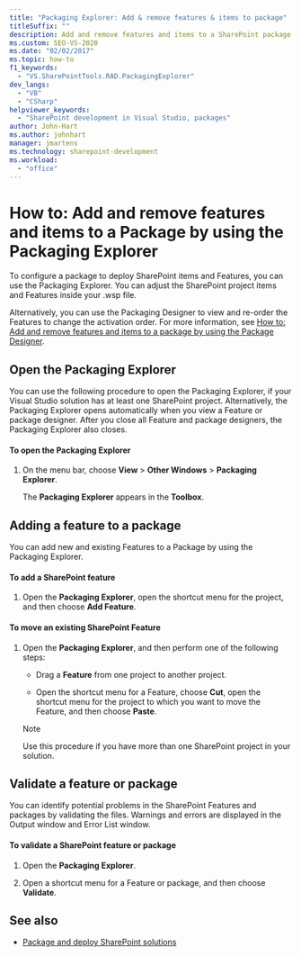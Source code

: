 ```yaml
---
title: "Packaging Explorer: Add & remove features & items to package"
titleSuffix: ""
description: Add and remove features and items to a SharePoint package by using the Packaging Explorer in Visual Studio.
ms.custom: SEO-VS-2020
ms.date: "02/02/2017"
ms.topic: how-to
f1_keywords:
  - "VS.SharePointTools.RAD.PackagingExplorer"
dev_langs:
  - "VB"
  - "CSharp"
helpviewer_keywords:
  - "SharePoint development in Visual Studio, packages"
author: John-Hart
ms.author: johnhart
manager: jmartens
ms.technology: sharepoint-development
ms.workload:
  - "office"
---
```

# How to: Add and remove features and items to a Package by using the Packaging Explorer
  To configure a package to deploy SharePoint items and Features, you can use the Packaging Explorer. You can adjust the SharePoint project items and Features inside your .wsp file.

 Alternatively, you can use the Packaging Designer to view and re-order the Features to change the activation order. For more information, see [How to: Add and remove features and items to a package by using the Package Designer](../sharepoint/how-to-add-and-remove-features-and-items-to-a-package-by-using-the-package-designer.md).

## Open the Packaging Explorer
 You can use the following procedure to open the Packaging Explorer, if your Visual Studio solution has at least one SharePoint project. Alternatively, the Packaging Explorer opens automatically when you view a Feature or package designer. After you close all Feature and package designers, the Packaging Explorer also closes.

#### To open the Packaging Explorer

1. On the menu bar, choose **View** > **Other Windows** > **Packaging Explorer**.

     The **Packaging Explorer** appears in the **Toolbox**.

## Adding a feature to a package
 You can add new and existing Features to a Package by using the Packaging Explorer.

#### To add a SharePoint feature

1. Open the **Packaging Explorer**, open the shortcut menu for the project, and then choose **Add Feature**.

#### To move an existing SharePoint Feature

1. Open the **Packaging Explorer**, and then perform one of the following steps:

    - Drag a **Feature** from one project to another project.

    - Open the shortcut menu for a Feature, choose **Cut**, open the shortcut menu for the project to which you want to move the Feature, and then choose **Paste**.

    > [!NOTE]
    > Use this procedure if you have more than one SharePoint project in your solution.

## Validate a feature or package
 You can identify potential problems in the SharePoint Features and packages by validating the files. Warnings and errors are displayed in the Output window and Error List window.

#### To validate a SharePoint feature or package

1. Open the **Packaging Explorer**.

2. Open a shortcut menu for a Feature or package, and then choose **Validate**.

## See also
- [Package and deploy SharePoint solutions](../sharepoint/packaging-and-deploying-sharepoint-solutions.md)
